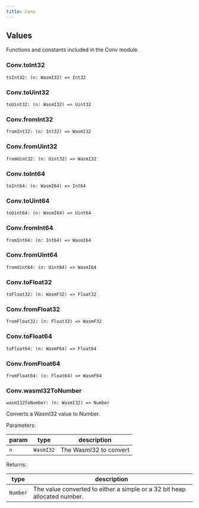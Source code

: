 ```yaml
---
title: Conv
---
```


## Values

Functions and constants included in the Conv module.

### Conv.**toInt32**

```grain
toInt32: (n: WasmI32) => Int32
```

### Conv.**toUint32**

```grain
toUint32: (n: WasmI32) => Uint32
```

### Conv.**fromInt32**

```grain
fromInt32: (n: Int32) => WasmI32
```

### Conv.**fromUint32**

```grain
fromUint32: (n: Uint32) => WasmI32
```

### Conv.**toInt64**

```grain
toInt64: (n: WasmI64) => Int64
```

### Conv.**toUint64**

```grain
toUint64: (n: WasmI64) => Uint64
```

### Conv.**fromInt64**

```grain
fromInt64: (n: Int64) => WasmI64
```

### Conv.**fromUint64**

```grain
fromUint64: (n: Uint64) => WasmI64
```

### Conv.**toFloat32**

```grain
toFloat32: (n: WasmF32) => Float32
```

### Conv.**fromFloat32**

```grain
fromFloat32: (n: Float32) => WasmF32
```

### Conv.**toFloat64**

```grain
toFloat64: (n: WasmF64) => Float64
```

### Conv.**fromFloat64**

```grain
fromFloat64: (n: Float64) => WasmF64
```

### Conv.**wasmI32ToNumber**

```grain
wasmI32ToNumber: (n: WasmI32) => Number
```

Converts a WasmI32 value to Number.

Parameters:

|param|type|description|
|-----|----|-----------|
|`n`|`WasmI32`|The WasmI32 to convert|

Returns:

|type|description|
|----|-----------|
|`Number`|The value converted to either a simple or a 32 bit heap allocated number.|

